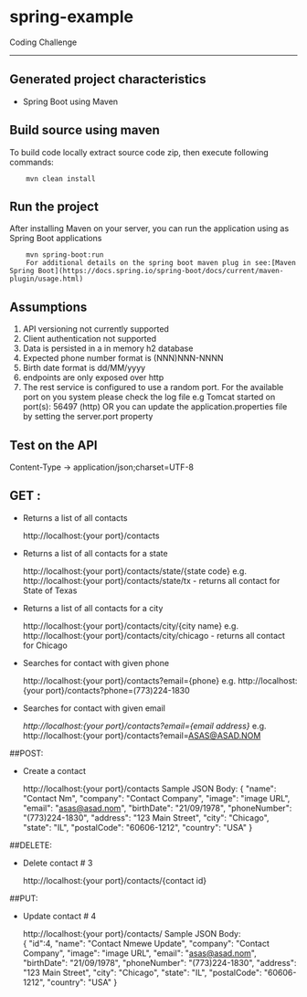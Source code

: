 # spring-example
Coding Challenge

-------


Generated project characteristics
-------------------------
* Spring Boot using Maven
 
Build source using maven  
------------

To build code locally extract source code zip, then execute following commands:

```
    mvn clean install
```


Run the project
----------------
 After installing  Maven on your server, you can run the application using as Spring Boot applications
```
	mvn spring-boot:run
	For additional details on the spring boot maven plug in see:[Maven Spring Boot](https://docs.spring.io/spring-boot/docs/current/maven-plugin/usage.html)
```

Assumptions
-------------------
1. API versioning not currently supported
2. Client authentication not supported
3. Data is persisted in a in memory h2 database
4. Expected phone number format is (NNN)NNN-NNNN
5. Birth date format is dd/MM/yyyy
6. endpoints are only exposed over http
7. The rest service is configured to use a random port. For the available port on you system please check the log file
e.g    Tomcat started on port(s): 56497 (http)  OR you can update the application.properties file by setting the server.port property

Test on the API
-------------------
Content-Type → application/json;charset=UTF-8

## GET : 
- Returns a list of all contacts

	http://localhost:{your port}/contacts

- Returns a list of all contacts for a state

	http://localhost:{your port}/contacts/state/{state code}
	e.g. http://localhost:{your port}/contacts/state/tx - returns all contact for State of Texas
	
-  Returns a list of all contacts for a city
	
	http://localhost:{your port}/contacts/city/{city name}
	e.g. http://localhost:{your port}/contacts/city/chicago - returns all contact for Chicago 
	
	
- Searches for  contact with given phone

	 http://localhost:{your port}/contacts?email={phone}
	 e.g. http://localhost:{your port}/contacts?phone=(773)224-1830	
		
- Searches for  contact with given email

	*http://localhost:{your port}/contacts?email={email address}*
	 e.g. http://localhost:{your port}/contacts?email=ASAS@ASAD.NOM 
		
##POST: 
- Create a contact

	http://localhost:{your port}/contacts
	Sample JSON Body: 
	{
	"name": "Contact Nm",
	"company": "Contact Company",
	"image": "image URL",
	"email": "asas@asad.nom",
	"birthDate": "21/09/1978",
	"phoneNumber": "(773)224-1830",
	"address": "123 Main Street",
	"city": "Chicago",
	"state": "IL",
	"postalCode": "60606-1212",
	"country": "USA"
	}

##DELETE:
- Delete contact # 3

	http://localhost:{your port}/contacts/{contact id}

##PUT:
- Update contact # 4

	http://localhost:{your port}/contacts/ 
	Sample JSON Body:  
	{
	  	"id":4,
		"name": "Contact Nmewe Update",
		"company": "Contact Company",
		"image": "image URL",
		"email": "asas@asad.nom",
		"birthDate": "21/09/1978",
		"phoneNumber": "(773)224-1830",
		"address": "123 Main Street",
		"city": "Chicago",
		"state": "IL",
		"postalCode": "60606-1212",
		"country": "USA"
	}

	
